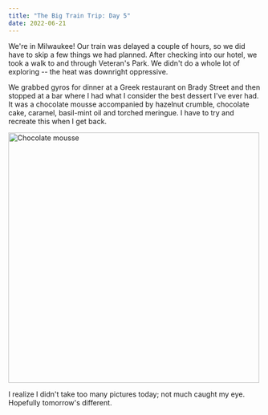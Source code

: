 ```yaml
---
title: "The Big Train Trip: Day 5"
date: 2022-06-21
---
```


We're in Milwaukee! Our train was delayed a couple of hours, so we did have to skip a few things we had planned. After checking into our hotel, we took a walk to and through Veteran's Park. We didn't do a whole lot of exploring -- the heat was downright oppressive.

We grabbed gyros for dinner at a Greek restaurant on Brady Street and then stopped at a bar where I had what I consider the best dessert I've ever had. It was a chocolate mousse accompanied by hazelnut crumble, chocolate cake, caramel, basil-mint oil and torched meringue. I have to try and recreate this when I get back.

<img src="/github-pages-with-jekyll/docs/assets/images/day5_dessert.jpg" alt="Chocolate mousse" width="500"/>

I realize I didn't take too many pictures today; not much caught my eye. Hopefully tomorrow's different. 